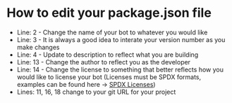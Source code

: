 # How to edit your package.json file

- Line: 2 - Change the name of your bot to whatever you would like
- Line: 3 - It is always a good idea to interate your version number as you make changes
- Line: 4 - Update to description to reflect what you are building
- Line: 13 - Change the author to reflect you as the developer
- Line: 14 - Change the license to something that better reflects how you would like to license your bot (Licenses must be SPDX formats, examples can be found here -> [SPDX Licenses](https://spdx.org/licenses/ "SPDX Licenses"))
- Lines: 11, 16, 18 change to your git URL for your project
